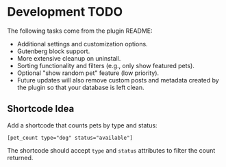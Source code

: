 # Development TODO

The following tasks come from the plugin README:

- Additional settings and customization options.
- Gutenberg block support.
- More extensive cleanup on uninstall.
- Sorting functionality and filters (e.g., only show featured pets).
- Optional "show random pet" feature (low priority).
- Future updates will also remove custom posts and metadata created by the plugin so that your database is left clean.

## Shortcode Idea

Add a shortcode that counts pets by type and status:

```
[pet_count type="dog" status="available"]
```

The shortcode should accept `type` and `status` attributes to filter the count returned.

